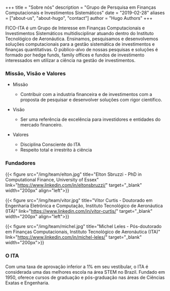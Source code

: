 +++
title = "Sobre nós"
description = "Grupo de Persquisa em Finanças Computacionais e Investimentos Sistemáticos"
date = "2019-02-28"
aliases = ["about-us", "about-hugo", "contact"]
author = "Hugo Authors"
+++

FICO-ITA é um Grupo de Interesse em Finanças Computacionais e Investimentos Sistemáticos multidisciplinar atuando dentro do Instituto Tecnológico de Aeronáutica. Ensinamos, pesquisamos e desenvolvemos soluções computacionais para a gestão sistemática de investimentos e finanças quantitativas. O público-alvo de nossas pesquisas e soluções é formado por hedge funds, family offices e fundos de investimento interessados em utilizar a ciência na gestão de investimentos.

### Missão, Visão e Valores

* Missão
    - Contribuir com a industria financeira e de investimentos com a proposta de pesquisar e desenvolver soluções com rigor científico.

* Visão
    - Ser uma referência de excelência para investidores e entidades do mercado financeiro.

* Valores
    - Disciplina Consciente do ITA
    - Respeito total e irrestrito à ciência

### Fundadores

{{< figure src="/img/team/elton.jpg" title="Elton Sbruzzi - PhD in Computational Finance, University of Essex" link="https://www.linkedin.com/in/eltonsbruzzi/" target="_blank" width="200px" align="left">}}

{{< figure src="/img/team/vitor.jpg" title="Vitor Curtis - Doutorado em Engenharia Eletrônica e Computação, Instituto Tecnológico de Aeronáutica (ITA)" link="https://www.linkedin.com/in/vitor-curtis/" target="_blank" width="200px" align="left">}}

{{< figure src="/img/team/michel.jpg" title="Michel Leles - Pós-doutorado em Finanças Computacionais, Instituto Tecnológico de Aeronáutica (ITA)" link="https://www.linkedin.com/in/michel-leles/" target="_blank"  width="200px">}}

### O ITA
Com uma taxa de aprovação inferior a 1% em seu vestibular, o ITA é considerada uma das melhores escola na área STEM no Brazil. Fundado em 1950, oferece cursos de graduação e pós-graduação nas áreas de Ciências Exatas e Engenharia.